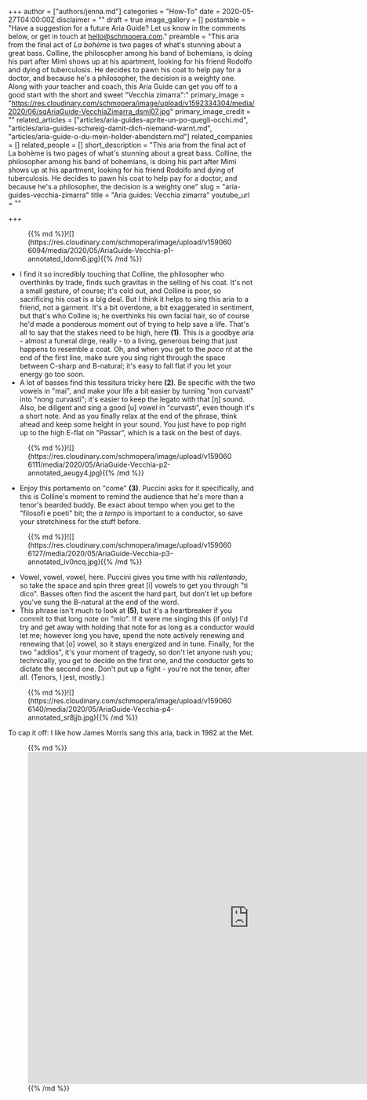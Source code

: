 +++
author = ["authors/jenna.md"]
categories = "How-To"
date = 2020-05-27T04:00:00Z
disclaimer = ""
draft = true
image_gallery = []
postamble = "Have a suggestion for a future Aria Guide? Let us know in the comments below, or get in touch at [hello@schmopera.com](mailto:hello@schmopera.com)."
preamble = "This aria from the final act of _La bohème_ is two pages of what's stunning about a great bass. Colline, the philosopher among his band of bohemians, is doing his part after Mimì shows up at his apartment, looking for his friend Rodolfo and dying of tuberculosis. He decides to pawn his coat to help pay for a doctor, and because he's a philosopher, the decision is a weighty one. Along with your teacher and coach, this Aria Guide can get you off to a good start with the short and sweet \"Vecchia zimarra\":"
primary_image = "https://res.cloudinary.com/schmopera/image/upload/v1592334304/media/2020/06/sqAriaGuide-VecchiaZimarra_dsml07.jpg"
primary_image_credit = ""
related_articles = ["articles/aria-guides-aprite-un-po-quegli-occhi.md", "articles/aria-guides-schweig-damit-dich-niemand-warnt.md", "articles/aria-guide-o-du-mein-holder-abendstern.md"]
related_companies = []
related_people = []
short_description = "This aria from the final act of La bohème is two pages of what's stunning about a great bass. Colline, the philosopher among his band of bohemians, is doing his part after Mimì shows up at his apartment, looking for his friend Rodolfo and dying of tuberculosis. He decides to pawn his coat to help pay for a doctor, and because he's a philosopher, the decision is a weighty one"
slug = "aria-guides-vecchia-zimarra"
title = "Aria guides: Vecchia zimarra"
youtube_url = ""

+++
<figure data-type="image">{{% md %}}![](https://res.cloudinary.com/schmopera/image/upload/v1590606094/media/2020/05/AriaGuide-Vecchia-p1-annotated_ldonn6.jpg){{% /md %}}

</figure>

* I find it so incredibly touching that Colline, the philosopher who overthinks by trade, finds such gravitas in the selling of his coat. It's not a small gesture, of course; it's cold out, and Colline is poor, so sacrificing his coat is a big deal. But I think it helps to sing this aria to a friend, not a garment. It's a bit overdone, a bit exaggerated in sentiment, but that's who Colline is; he overthinks his own facial hair, so of course he'd made a ponderous moment out of trying to help save a life. That's all to say that the stakes need to be high, here **(1)**. This is a goodbye aria - almost a funeral dirge, really - to a living, generous being that just happens to resemble a coat. Oh, and when you get to the _poco rit_ at the end of the first line, make sure you sing right through the space between C-sharp and B-natural; it's easy to fall flat if you let your energy go too soon.
* A lot of basses find this tessitura tricky here **(2)**. Be specific with the two vowels in "mai", and make your life a bit easier by turning "non curvasti" into "nong curvasti"; it's easier to keep the legato with that \[ŋ\] sound. Also, be diligent and sing a good \[u\] vowel in "curvasti", even though it's a short note. And as you finally relax at the end of the phrase, think ahead and keep some height in your sound. You just have to pop right up to the high E-flat on "Passar", which is a task on the best of days. 

<figure data-type="image">{{% md %}}![](https://res.cloudinary.com/schmopera/image/upload/v1590606111/media/2020/05/AriaGuide-Vecchia-p2-annotated_aeugy4.jpg){{% /md %}}

</figure>

* Enjoy this portamento on "come" **(3)**. Puccini asks for it specifically, and this is Colline's moment to remind the audience that he's more than a tenor's bearded buddy. Be exact about tempo when you get to the "filosofi e poeti" bit; the _a tempo_ is important to a conductor, so save your stretchiness for the stuff before.

<figure data-type="image">{{% md %}}![](https://res.cloudinary.com/schmopera/image/upload/v1590606127/media/2020/05/AriaGuide-Vecchia-p3-annotated_lv0ncq.jpg){{% /md %}}

</figure>

* Vowel, vowel, vowel, here. Puccini gives you time with his _rallentando_, so take the space and spin three great \[i\] vowels to get you through "ti dico". Basses often find the ascent the hard part, but don't let up before you've sung the B-natural at the end of the word. 
* This phrase isn't much to look at **(5)**, but it's a heartbreaker if you commit to that long note on "mio". If it were me singing this (if only) I'd try and get away with holding that note for as long as a conductor would let me; however long you have, spend the note actively renewing and renewing that \[o\] vowel, so it stays energized and in tune. Finally, for the two "addios", it's your moment of tragedy, so don't let anyone rush you; technically, you get to decide on the first one, and the conductor gets to dictate the second one. Don't put up a fight - you're not the tenor, after all. (Tenors, I jest, mostly.)

<figure data-type="image">{{% md %}}![](https://res.cloudinary.com/schmopera/image/upload/v1590606140/media/2020/05/AriaGuide-Vecchia-p4-annotated_sr8jjb.jpg){{% /md %}}

</figure>

To cap it off: I like how James Morris sang this aria, back in 1982 at the Met.

<figure data-type="video">{{% md %}}<iframe width="901" height="676" src="https://www.youtube.com/embed/ArYceMAJiH8" frameborder="0" allow="accelerometer; autoplay; encrypted-media; gyroscope; picture-in-picture" allowfullscreen></iframe>{{% /md %}}

</figure>